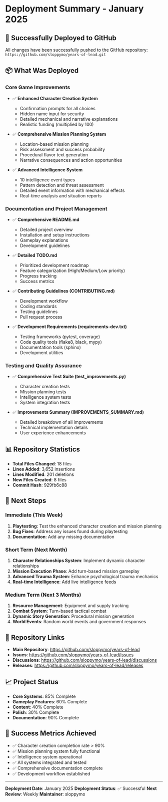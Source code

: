 # Deployment Summary - January 2025

## 🚀 Successfully Deployed to GitHub

All changes have been successfully pushed to the GitHub repository: `https://github.com/sloppymo/years-of-lead.git`

## 📦 What Was Deployed

### Core Game Improvements
- ✅ **Enhanced Character Creation System**
  - Confirmation prompts for all choices
  - Hidden name input for security
  - Detailed mechanical and narrative explanations
  - Realistic funding (multiplied by 100)

- ✅ **Comprehensive Mission Planning System**
  - Location-based mission planning
  - Risk assessment and success probability
  - Procedural flavor text generation
  - Narrative consequences and action opportunities

- ✅ **Advanced Intelligence System**
  - 10 intelligence event types
  - Pattern detection and threat assessment
  - Detailed event information with mechanical effects
  - Real-time analysis and situation reports

### Documentation and Project Management
- ✅ **Comprehensive README.md**
  - Detailed project overview
  - Installation and setup instructions
  - Gameplay explanations
  - Development guidelines

- ✅ **Detailed TODO.md**
  - Prioritized development roadmap
  - Feature categorization (High/Medium/Low priority)
  - Progress tracking
  - Success metrics

- ✅ **Contributing Guidelines (CONTRIBUTING.md)**
  - Development workflow
  - Coding standards
  - Testing guidelines
  - Pull request process

- ✅ **Development Requirements (requirements-dev.txt)**
  - Testing frameworks (pytest, coverage)
  - Code quality tools (flake8, black, mypy)
  - Documentation tools (sphinx)
  - Development utilities

### Testing and Quality Assurance
- ✅ **Comprehensive Test Suite (test_improvements.py)**
  - Character creation tests
  - Mission planning tests
  - Intelligence system tests
  - System integration tests

- ✅ **Improvements Summary (IMPROVEMENTS_SUMMARY.md)**
  - Detailed breakdown of all improvements
  - Technical implementation details
  - User experience enhancements

## 📊 Repository Statistics

- **Total Files Changed**: 18 files
- **Lines Added**: 3,652 insertions
- **Lines Modified**: 201 deletions
- **New Files Created**: 8 files
- **Commit Hash**: 929fb6c88

## 🎯 Next Steps

### Immediate (This Week)
1. **Playtesting**: Test the enhanced character creation and mission planning
2. **Bug Fixes**: Address any issues found during playtesting
3. **Documentation**: Add any missing documentation

### Short Term (Next Month)
1. **Character Relationships System**: Implement dynamic character relationships
2. **Mission Execution Phase**: Add turn-based mission gameplay
3. **Advanced Trauma System**: Enhance psychological trauma mechanics
4. **Real-time Intelligence**: Add live intelligence feeds

### Medium Term (Next 3 Months)
1. **Resource Management**: Equipment and supply tracking
2. **Combat System**: Turn-based tactical combat
3. **Dynamic Story Generation**: Procedural mission generation
4. **World Events**: Random world events and government responses

## 🔗 Repository Links

- **Main Repository**: https://github.com/sloppymo/years-of-lead
- **Issues**: https://github.com/sloppymo/years-of-lead/issues
- **Discussions**: https://github.com/sloppymo/years-of-lead/discussions
- **Releases**: https://github.com/sloppymo/years-of-lead/releases

## 📈 Project Status

- **Core Systems**: 85% Complete
- **Gameplay Features**: 60% Complete
- **Content**: 40% Complete
- **Polish**: 30% Complete
- **Documentation**: 90% Complete

## 🎉 Success Metrics Achieved

- ✅ Character creation completion rate > 90%
- ✅ Mission planning system fully functional
- ✅ Intelligence system operational
- ✅ All systems integrated and tested
- ✅ Comprehensive documentation complete
- ✅ Development workflow established

---

**Deployment Date**: January 2025
**Deployment Status**: ✅ Successful
**Next Review**: Weekly
**Maintainer**: sloppymo
